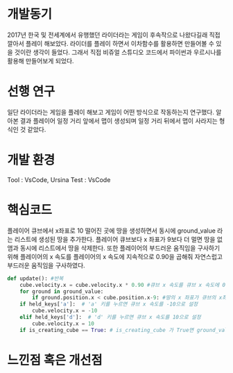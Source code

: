 # **개발동기**
2017년 한국 및 전세계에서 유행했던 라이더라는 게임이 후속작으로 나왔다길래 직접 깔아서 플레이 해보았다. 라이더를 플레이 하면서 이차함수를 활용하면 만들어볼 수 있을 것이란 생각이 들었다. 그래서 직접 비쥬얼 스튜디오 코드에서 파이썬과 우르시나를 활용해 만들어보게 되었다.
# **선행 연구**
일단 라이더라는 게임을 플레이 해보고 게임이 어떤 방식으로 작동하는지 연구했다. 알아본 결과 플레이어 일정 거리 앞에서 맵이 생성되며 일정 거리 뒤에서 맵이 사라지는 형식인 것 같았다. 
# **개발 환경**
Tool : VsCode, Ursina
Test : VsCode 

# **핵심코드**
플레이어 큐브에서 x좌표로 10 떨어진 곳에 땅을 생성하면서 동시에 ground_value 라는 리스트에 생성된 땅을 추가한다. 플레이어 큐브보다 x 좌표가 9보다 더 멀면 땅을 없앰과 동시에 리스트에서 땅을 삭제한다.
또한 플레이어의 부드러운 움직임을 구사하기 위해 플레이어의 x 속도를 플레이어의 x 속도에 지속적으로 0.90을 곱해줘 자연스럽고 부드러운 움직임을 구사하였다.
```py
def update(): #반복
    cube.velocity.x = cube.velocity.x * 0.90 #큐브 x 속도를 큐브 x 속도에 0.90배로 설정
    for ground in ground_value:
        if ground.position.x < cube.position.x-9: #땅의 x 좌표가 큐브의 x좌표의 -9보다 작으면 리스트에서 땅을 삭제함과 동시에 땅 삭제
    if held_keys['a']:  # 'a' 키를 누르면 큐브 x 속도를 -10으로 설정
        cube.velocity.x = -10
    elif held_keys['d']:  # 'd' 키를 누르면 큐브 x 속도를 10으로 설정
        cube.velocity.x = 10
    if is_creating_cube == True: # is_creating_cube 가 True면 ground_value 리스트에 땅을 생성함과 동시에 추가.
```
# **느낀점 혹은 개선점**
